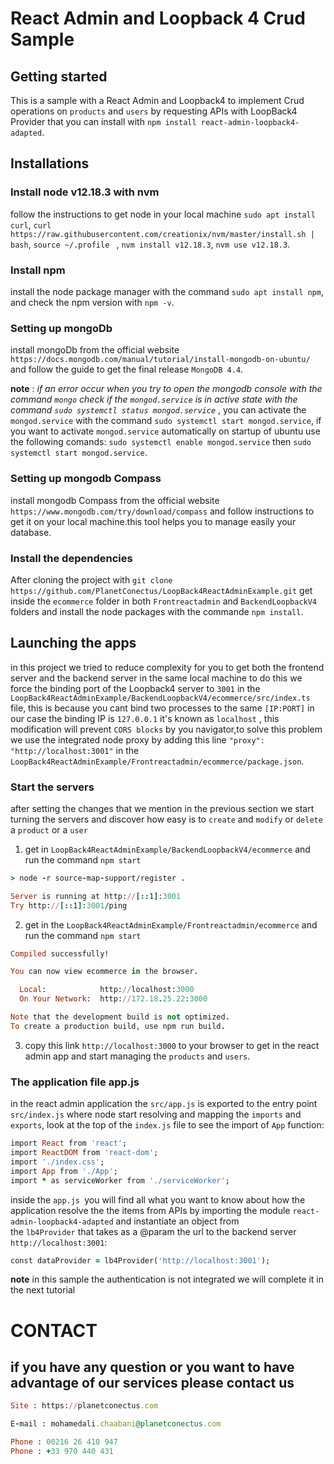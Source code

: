 # React Admin and Loopback 4 Crud Sample
 

## Getting started

This is a sample with a React Admin and Loopback4 to implement Crud operations on `products` and `users` by requesting  APIs with LoopBack4 Provider that you can install with `npm install react-admin-loopback4-adapted`.


## Installations 


### Install node v12.18.3 with nvm 

follow the instructions to get node in your local machine
`sudo apt install curl`,
`curl https://raw.githubusercontent.com/creationix/nvm/master/install.sh | bash`,
`source ~/.profile ` ,
`nvm install v12.18.3`,
`nvm use v12.18.3`.

### Install npm

 install the node package manager with the command `sudo apt install npm`, and check the npm version with `npm -v`.

### Setting up mongoDb 

install mongoDb from the official website `https://docs.mongodb.com/manual/tutorial/install-mongodb-on-ubuntu/` and follow the guide to get the final release `MongoDB 4.4`.

**note** : _if an error occur when you try to open the mongodb console with the command `mongo` check if the `mongod.service` is in active state with the command `sudo systemctl status mongod.service`_ , you can activate the `mongod.service` with the command `sudo systemctl start mongod.service`,
if you want to activate `mongod.service` automatically on startup of ubuntu use the following comands:
`sudo systemctl enable mongod.service` then `sudo systemctl start mongod.service`.


### Setting up mongodb Compass

install mongodb Compass from the official website `https://www.mongodb.com/try/download/compass` and follow instructions to get it on your local machine.this tool helps you to manage easily your database. 

### Install the dependencies

After cloning the project with `git clone https://github.com/PlanetConectus/LoopBack4ReactAdminExample.git` get inside the `ecommerce` folder in both `Frontreactadmin` and `BackendLoopbackV4` folders and install the node packages with the commande `npm install`.


## Launching the apps
 
in this project we tried to reduce complexity for you to get both the frontend server and the backend server in the same local machine to do this we force the binding port of the Loopback4 server to `3001`
in the `LoopBack4ReactAdminExample/BackendLoopbackV4/ecommerce/src/index.ts` file, this is because you cant bind two processes to the same `[IP:PORT]` in our case the binding IP is `127.0.0.1`  it's known as `localhost` , this modification will prevent `CORS blocks` by you navigator,to solve this problem we use the integrated node proxy by adding this line `"proxy": "http://localhost:3001"` in the `LoopBack4ReactAdminExample/Frontreactadmin/ecommerce/package.json`.

### Start the servers

after setting the changes that we mention in the previous section we start turning the servers and discover how easy is to `create` and `modify` or `delete` a `product` or a `user`


1. get in `LoopBack4ReactAdminExample/BackendLoopbackV4/ecommerce` and run the command `npm start`

``` ruby
> node -r source-map-support/register .

Server is running at http://[::1]:3001
Try http://[::1]:3001/ping
```

2. get in the `LoopBack4ReactAdminExample/Frontreactadmin/ecommerce` and run the command `npm start`
```ruby
Compiled successfully!

You can now view ecommerce in the browser.

  Local:            http://localhost:3000
  On Your Network:  http://172.18.25.22:3000

Note that the development build is not optimized.
To create a production build, use npm run build.

```
3. copy this link `http://localhost:3000` to your browser to get in the react admin app and start managing the `products` and `users`.


### The application file app.js

in the react admin application the  `src/app.js` is exported to the entry point `src/index.js` where node start resolving and mapping the `imports` and `exports`, look at the top of the `index.js` file to see the import of `App` function:

```ruby
import React from 'react';
import ReactDOM from 'react-dom';
import './index.css';
import App from './App';
import * as serviceWorker from './serviceWorker';
```
inside the `app.js `you will find all what you want to know about how the application resolve the 
the items from APIs by importing the module `react-admin-loopback4-adapted` and instantiate an object from  
the `lb4Provider` that takes as a @param the url to the backend server `http://localhost:3001`:
```ruby
const dataProvider = lb4Provider('http://localhost:3001');
```

**note** in this sample the authentication is not integrated we will complete it in the next tutorial 

# CONTACT

## if you have any question or you want to have advantage of our services please contact us 
```ruby
Site : https://planetconectus.com

E-mail : mohamedali.chaabani@planetconectus.com

Phone : 00216 26 410 947
Phone : +33 970 440 431
````








